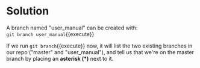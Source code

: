 # Solution

A branch named "user_manual" can be created with:  
`git branch user_manual`{{execute}}

If we run `git branch`{{execute}} now, it will list the two existing branches in our repo ("master" and "user_manual"), and tell us that we're on the master branch by placing an **asterisk (*)** next to it.
